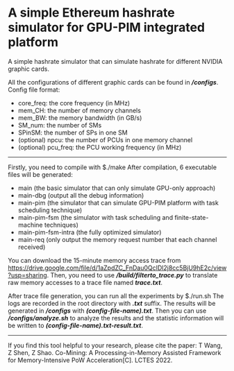 # A simple Ethereum hashrate simulator for GPU-PIM integrated platform

A simple hashrate simulator that can simulate hashrate for different NVIDIA graphic cards.

All the configurations of different graphic cards can be found in ***/configs***.
Config file format:
+ core_freq: the core frequency (in MHz)
+ mem_CH: the number of memory channels
+ mem_BW: the memory bandwidth (in GB/s)
+ SM_num: the number of SMs
+ SPinSM: the number of SPs in one SM
+ (optional) npcu: the number of PCUs in one memory channel
+ (optional) pcu_freq: the PCU working frequency (in MHz)

---

Firstly, you need to compile with $./make
After compilation, 6 executable files will be generated:
+ main                  (the basic simulator that can only simulate GPU-only approach)
+ main-dbg              (output all the debug information)
+ main-pim              (the simulator that can simulate GPU-PIM platform with task scheduling technique)
+ main-pim-fsm          (the simulator with task scheduling and finite-state-machine techniques)
+ main-pim-fsm-intra    (the fully optimized simulator)
+ main-req              (only output the memory request number that each channel received)

You can download the 15-minute memory access trace from https://drive.google.com/file/d/1aZpdZC_FnDau0QcIDl2j8cc5BjU9hE2c/view?usp=sharing. Then, you need to use ***/build/filterto_trace.py*** to translate raw memory accesses to a trace file named ***trace.txt***.

After trace file generation, you can run all the experiments by $./run.sh
The logs are recorded in the root directory with ***.txt*** suffix. The results will be generated in ***/configs*** with ***(config-file-name).txt***.
Then you can use ***/configs/analyze.sh*** to analyze the results and the statistic information will be written to ***(config-file-name).txt-result.txt***.

---

If you find this tool helpful to your research, please cite the paper:
T Wang, Z Shen, Z Shao. Co-Mining: A Processing-in-Memory Assisted Framework for Memory-Intensive PoW Acceleration[C]. LCTES 2022.